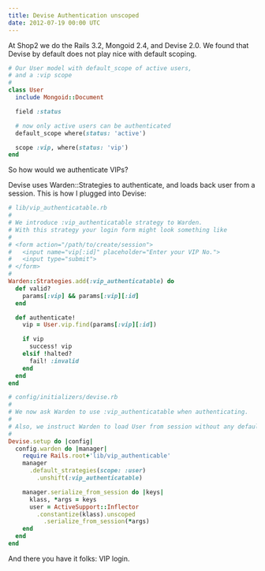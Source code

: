 ```yaml
---
title: Devise Authentication unscoped
date: 2012-07-19 00:00 UTC
---
```



At Shop2 we do the Rails 3.2, Mongoid 2.4, and Devise 2.0. We found that Devise by default does not play nice with default scoping.

~~~ ruby
# Our User model with default_scope of active users,
# and a :vip scope
#
class User
  include Mongoid::Document

  field :status

  # now only active users can be authenticated
  default_scope where(status: 'active')

  scope :vip, where(status: 'vip')
end
~~~

So how would we authenticate VIPs?

Devise uses Warden::Strategies to authenticate, and loads back user from a session. This is how I plugged into Devise:


~~~ ruby
# lib/vip_authenticatable.rb
#
# We introduce :vip_authenticatable strategy to Warden.
# With this strategy your login form might look something like
#
# <form action="/path/to/create/session">
#   <input name="vip[:id]" placeholder="Enter your VIP No.">
#   <input type="submit">
# </form>
#
Warden::Strategies.add(:vip_authenticatable) do
  def valid?
    params[:vip] && params[:vip][:id]
  end

  def authenticate!
    vip = User.vip.find(params[:vip][:id])

    if vip
      success! vip
    elsif !halted?
      fail! :invalid
    end
  end
end

# config/initializers/devise.rb
#
# We now ask Warden to use :vip_authenticatable when authenticating.
#
# Also, we instruct Warden to load User from session without any default scoping.
#
Devise.setup do |config|
  config.warden do |manager|
    require Rails.root+'lib/vip_authenticable'
    manager
      .default_strategies(scope: :user)
        .unshift(:vip_authenticatable)

    manager.serialize_from_session do |keys|
      klass, *args = keys
      user = ActiveSupport::Inflector
        .constantize(klass).unscoped
          .serialize_from_session(*args)
    end
  end
end
~~~

And there you have it folks: VIP login.
